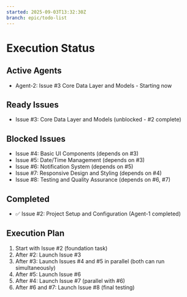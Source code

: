 ```yaml
---
started: 2025-09-03T13:32:30Z
branch: epic/todo-list
---
```


# Execution Status

## Active Agents
- Agent-2: Issue #3 Core Data Layer and Models - Starting now

## Ready Issues
- Issue #3: Core Data Layer and Models (unblocked - #2 complete)

## Blocked Issues
- Issue #4: Basic UI Components (depends on #3)
- Issue #5: Date/Time Management (depends on #3)
- Issue #6: Notification System (depends on #5)
- Issue #7: Responsive Design and Styling (depends on #4)
- Issue #8: Testing and Quality Assurance (depends on #6, #7)

## Completed
- ✅ Issue #2: Project Setup and Configuration (Agent-1 completed)

## Execution Plan
1. Start with Issue #2 (foundation task)
2. After #2: Launch Issue #3 
3. After #3: Launch Issues #4 and #5 in parallel (both can run simultaneously)
4. After #5: Launch Issue #6
5. After #4: Launch Issue #7 (parallel with #6)
6. After #6 and #7: Launch Issue #8 (final testing)